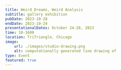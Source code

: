 ```yaml
---
title: Weird Dreams, Weird Analysis
subtitle: gallery exhibition
pubDate: 2023-10-28
endDate: 2023-10-24
presentationalDates: October 24-28, 2023
time: 10-1600
location: TriTriangle, Chicago
image:
    url: ./images/studio-drawing.png
    alt: computationally generated line drawing of
type: Event
featured: true
---
```


